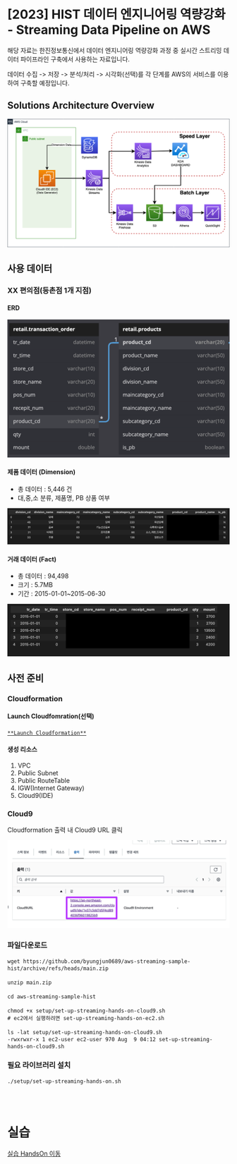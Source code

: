 # [2023] HIST 데이터 엔지니어링 역량강화 - Streaming Data Pipeline on AWS
해당 자료는 한진정보통신에서 데이터 엔지니어링 역량강화 과정 중 실시간 스트리밍 데이터 파이프라인 구축에서 사용하는 자료입니다. 

데이터 수집 -> 저장 -> 분석/처리 -> 시각화(선택)를 각 단계를 AWS의 서비스를 이용하여 구축할 예정입니다.


## <a name="solutions-architecture-overview"></a>Solutions Architecture Overview

![aws-analytics-system-architecture](./img/Streaming%20Data%20Architecture.png)

## 사용 데이터 
### XX 편의점(등촌점 1개 지점)

#### ERD
![data-erd](./img/Streaming-ERD.png)

#### 제품 데이터 (Dimension)
- 총 데이터 : 5,446 건
- 대,중,소 분류, 제품명, PB 상품 여부

![product-info](./img/products_info.png)

#### 거래 데이터 (Fact)
- 총 데이터 : 94,498
- 크기 : 5.7MB
- 기간 : 2015-01-01~2015-06-30

![transaction](./img/transaction.png)


## 사전 준비 
### Cloudformation
#### Launch Cloudfomration(선택)

[`**Launch Cloudformation**`](https://console.aws.amazon.com/cloudformation/home#/stacks/new?&templateURL=https://workshop-blee.s3.ap-northeast-2.amazonaws.com/cloudformation/prerequisites.yaml)

#### 생성 리소스
1. VPC
2. Public Subnet
3. Public RouteTable
4. IGW(Internet Gateway)
5. Cloud9(IDE)

### Cloud9
Cloudformation 출력 내 Cloud9 URL 클릭

![cloud9output](./img/cloud9_output.png)

### 파일다운로드
```shell
wget https://github.com/byungjun0689/aws-streaming-sample-hist/archive/refs/heads/main.zip

unzip main.zip

cd aws-streaming-sample-hist

chmod +x setup/set-up-streaming-hands-on-cloud9.sh 
# ec2에서 실행하려면 set-up-streaming-hands-on-ec2.sh

ls -lat setup/set-up-streaming-hands-on-cloud9.sh 
-rwxrwxr-x 1 ec2-user ec2-user 970 Aug  9 04:12 set-up-streaming-hands-on-cloud9.sh 
```

### 필요 라이브러리 설치 
```shell
./setup/set-up-streaming-hands-on.sh
```

<br>
<br>

# 실습
[실습 HandsOn 이동](./handson/[2023]%20DataEngineering%20Enchangement%20Document%20for%20HIST.md)